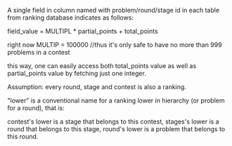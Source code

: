 A single field in column named with problem/round/stage id in each table from ranking database indicates as follows:

field_value = MULTIPL * partial_points + total_points

right now MULTIP = 100000 //thus it's only safe to have no more than 999 problems in a contest

this way, one can easily access both total_points value as well as partial_points value by fetching just one integer.

Assumption: every round, stage and contest is also a ranking.

"lower" is a conventional name for a ranking lower in hierarchy (or problem for a round), that is:

contest's lower is a stage that belongs to this contest,
stages's lower is a round that belongs to this stage,
round's lower is a problem that belongs to this round.